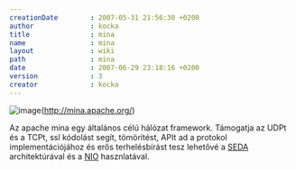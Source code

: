 ```yaml
---
creationDate        : 2007-05-31 21:56:30 +0200 
author              : kocka 
title               : mina 
name                : mina 
layout              : wiki 
path                : mina 
date                : 2007-06-29 23:18:16 +0200 
version             : 3 
creator             : kocka 
---
```

![image](http://mina.apache.org/index.data/MINA-200x80.png)(http://mina.apache.org/)

Az apache mina egy általános célú hálózat framework. Támogatja az UDPt és a TCPt, ssl kódolást segít, tömörítést, APIt ad a protokol implementációjához és erős terhelésbírást tesz lehetővé a [SEDA](SEDA.html) architektúrával és a [NIO](NIO.html) hasznlatával.


